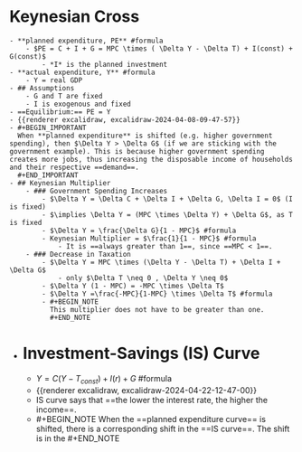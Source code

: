 # Keynesian Cross
	- **planned expenditure, PE** #formula
		- $PE = C + I + G = MPC \times ( \Delta Y - \Delta T) + I(const) + G(const)$
			- *I* is the planned investment
	- **actual expenditure, Y** #formula
		- Y = real GDP
	- ## Assumptions
		- G and T are fixed
		- I is exogenous and fixed
	- ==Equilibrium:== PE = Y
	- {{renderer excalidraw, excalidraw-2024-04-08-09-47-57}}
	- #+BEGIN_IMPORTANT
	  When **planned expenditure** is shifted (e.g. higher government spending), then $\Delta Y > \Delta G$ (if we are sticking with the government example). This is because higher government spending creates more jobs, thus increasing the disposable income of households and their respective ==demand==.
	  #+END_IMPORTANT
	- ## Keynesian Multiplier
		- ### Government Spending Increases
			- $\Delta Y = \Delta C + \Delta I + \Delta G, \Delta I = 0$ (I is fixed)
			- $\implies \Delta Y = (MPC \times \Delta Y) + \Delta G$, as T is fixed
			- $\Delta Y = \frac{\Delta G}{1 - MPC}$ #formula
			- Keynesian Multiplier = $\frac{1}{1 - MPC}$ #formula
				- It is ==always greater than 1==, since ==MPC < 1==.
		- ### Decrease in Taxation
			- $\Delta Y = MPC \times (\Delta Y - \Delta T) + \Delta I + \Delta G$
				- only $\Delta T \neq 0 , \Delta Y \neq 0$
			- $\Delta Y (1 - MPC) = -MPC \times \Delta T$
			- $\Delta Y =\frac{-MPC}{1-MPC} \times \Delta T$ #formula
			- #+BEGIN_NOTE
			  This multiplier does not have to be greater than one.
			  #+END_NOTE
- # Investment-Savings (IS) Curve
	- $Y = C(Y - T_{const}) + I(r) + G$ #formula
	- {{renderer excalidraw, excalidraw-2024-04-22-12-47-00}}
	- IS curve says that ==the lower the interest rate, the higher the income==.
	- #+BEGIN_NOTE
	  When the ==planned expenditure curve== is shifted, there is a corresponding shift in the ==IS curve==. The shift is in the 
	  #+END_NOTE